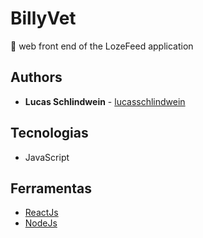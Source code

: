 # BillyVet

:rocket: web front end of the LozeFeed application

## Authors
* **Lucas Schlindwein** - [lucasschlindwein](https://github.com/lucasschlindwein)


## Tecnologias
* JavaScript

## Ferramentas
* [ReactJs](https://pt-br.reactjs.org/)
* [NodeJs](https://nodejs.org/en/)



